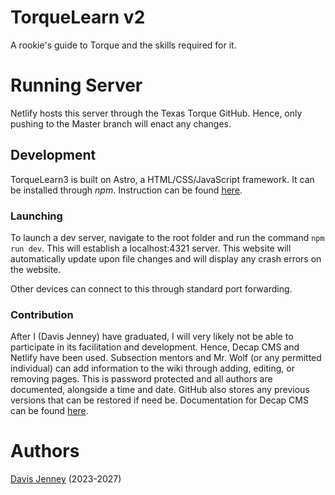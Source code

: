 # TorqueLearn v2
A rookie's guide to Torque and the skills required for it.

# Running Server
Netlify hosts this server through the Texas Torque GitHub. Hence, only pushing to the Master branch will enact any changes.

## Development
TorqueLearn3 is built on Astro, a HTML/CSS/JavaScript framework. It can be installed through *npm*. Instruction can be found [here](https://docs.astro.build/en/install-and-setup/).

### Launching
To launch a dev server, navigate to the root folder and run the command `npm run dev`. This will establish a localhost:4321 server. This website will automatically update upon file changes and will display any crash errors on the website.

Other devices can connect to this through standard port forwarding.

### Contribution
After I (Davis Jenney) have graduated, I will very likely not be able to participate in its facilitation and development. Hence, Decap CMS and Netlify have been used. Subsection mentors and Mr. Wolf (or any permitted individual) can add information to the wiki through adding, editing, or removing pages. This is password protected and all authors are documented, alongside a time and date. GitHub also stores any previous versions that can be restored if need be. Documentation for Decap CMS can be found [here](https://decapcms.org/docs/intro/).

# Authors
[Davis Jenney](https://github.com/OrangeTurtle77) (2023-2027)